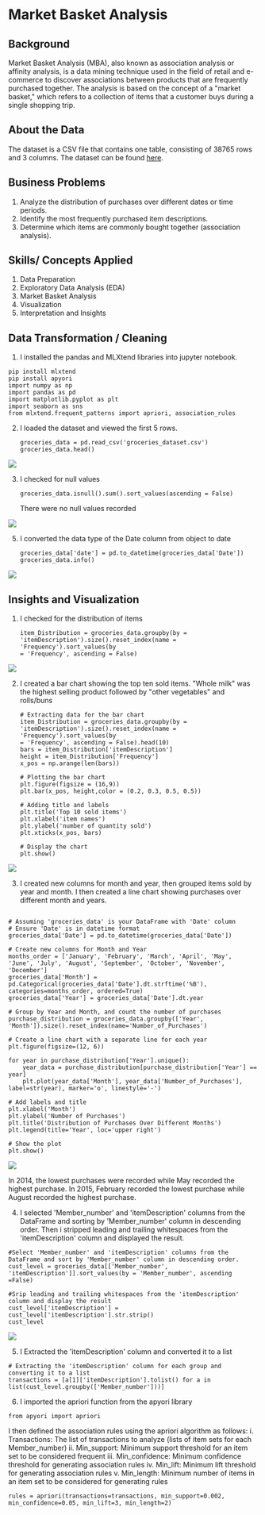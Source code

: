 # Market Basket Analysis 
 
## Background
Market Basket Analysis (MBA), also known as association analysis or affinity analysis, is a data mining technique used in the field of retail and e-commerce to discover associations between products that are frequently purchased together. The analysis is based on the concept of a "market basket," which refers to a collection of items that a customer buys during a single shopping trip.
## About the Data
The dataset is a CSV file that contains one table, consisting of 38765 rows and 3 columns. The dataset can be found [here](Groceries_dataset.csv).
## Business Problems
1. Analyze the distribution of purchases over different dates or time periods.
2. Identify the most frequently purchased item descriptions.
3. Determine which items are commonly bought together (association analysis).

## Skills/ Concepts Applied
1. Data Preparation
2. Exploratory Data Analysis (EDA)
3. Market Basket Analysis
4. Visualization
5. Interpretation and Insights

## Data Transformation / Cleaning
1. I installed the pandas and MLXtend libraries into jupyter notebook.
```
pip install mlxtend 
pip install apyori
import numpy as np
import pandas as pd
import matplotlib.pyplot as plt
import seaborn as sns
from mlxtend.frequent_patterns import apriori, association_rules
```

2. I loaded the dataset and viewed the first 5 rows.

   ```
   groceries_data = pd.read_csv('groceries_dataset.csv')
   groceries_data.head()
   ```
 
 ![](groceries_head.PNG)
 
3. I checked for null values
   ```
   groceries_data.isnull().sum().sort_values(ascending = False)
   ```
   There were no null values recorded

![](is_null.PNG)

5. I converted the data type of the Date column from object to date
   ```
   groceries_data['date'] = pd.to_datetime(groceries_data['Date'])
   groceries_data.info()
   ```

![](date_time.PNG)

## Insights and Visualization

1. I checked for the distribution of items
   ```
   item_Distribution = groceries_data.groupby(by = 
   'itemDescription').size().reset_index(name = 'Frequency').sort_values(by  
   = 'Frequency', ascending = False)
   ```

![](item_distribution.PNG)

2. I created a bar chart showing the top ten sold items. "Whole milk" was the highest selling product followed by "other vegetables" and rolls/buns
   ```
   # Extracting data for the bar chart
   item_Distribution = groceries_data.groupby(by = 
   'itemDescription').size().reset_index(name = 'Frequency').sort_values(by  
   = 'Frequency', ascending = False).head(10)
   bars = item_Distribution['itemDescription']
   height = item_Distribution['Frequency']
   x_pos = np.arange(len(bars))

   # Plotting the bar chart
   plt.figure(figsize = (16,9))
   plt.bar(x_pos, height,color = (0.2, 0.3, 0.5, 0.5))

   # Adding title and labels
   plt.title('Top 10 sold items')
   plt.xlabel('item names')
   plt.ylabel('number of quantity sold')
   plt.xticks(x_pos, bars)
   
   # Display the chart
   plt.show()
   ```
![](top_sold_items.png)

3. I created new columns for month and year, then grouped items sold by year and month. I then created a line chart showing purchases over different month and years.
```

# Assuming 'groceries_data' is your DataFrame with 'Date' column
# Ensure 'Date' is in datetime format
groceries_data['Date'] = pd.to_datetime(groceries_data['Date'])

# Create new columns for Month and Year
months_order = ['January', 'February', 'March', 'April', 'May', 'June', 'July', 'August', 'September', 'October', 'November', 'December']
groceries_data['Month'] = pd.Categorical(groceries_data['Date'].dt.strftime('%B'), categories=months_order, ordered=True)
groceries_data['Year'] = groceries_data['Date'].dt.year

# Group by Year and Month, and count the number of purchases
purchase_distribution = groceries_data.groupby(['Year', 'Month']).size().reset_index(name='Number_of_Purchases')

# Create a line chart with a separate line for each year
plt.figure(figsize=(12, 6))

for year in purchase_distribution['Year'].unique():
    year_data = purchase_distribution[purchase_distribution['Year'] == year]
    plt.plot(year_data['Month'], year_data['Number_of_Purchases'], label=str(year), marker='o', linestyle='-')

# Add labels and title
plt.xlabel('Month')
plt.ylabel('Number of Purchases')
plt.title('Distribution of Purchases Over Different Months')
plt.legend(title='Year', loc='upper right')

# Show the plot
plt.show()
```

![](purch_over_months.png)

In 2014, the lowest purchases were recorded while May recorded the highest purchase. In 2015, February recorded the lowest purchase while August recorded the highest purchase.


4. I selected 'Member_number' and 'itemDescription' columns from the DataFrame and sorting by 'Member_number' column in descending order. Then i stripped leading and trailing whitespaces from the 'itemDescription' column and displayed the result.
   
```
#Select 'Member_number' and 'itemDescription' columns from the DataFrame and sort by 'Member_number' column in descending order.
cust_level = groceries_data[['Member_number', 'itemDescription']].sort_values(by = 'Member_number', ascending =False)

#Srip leading and trailing whitespaces from the 'itemDescription' column and display the result
cust_level['itemDescription'] = cust_level['itemDescription'].str.strip()
cust_level
```
![](cust_level.PNG)

5. I Extracted the 'itemDescription' column and converted it to a list

```
# Extracting the 'itemDescription' column for each group and converting it to a list
transactions = [a[1]['itemDescription'].tolist() for a in list(cust_level.groupby(['Member_number']))]
```
6. I imported the apriori function from the apyori library

```
from apyori import apriori
```
I then defined the association rules using the apriori algorithm as follows:
  i.   Transactions: The list of transactions to analyze (lists of item sets for each Member_number)
  ii.  Min_support: Minimum support threshold for an item set to be considered frequent
  iii. Min_confidence: Minimum confidence threshold for generating association rules
  iv.  Min_lift: Minimum lift threshold for generating association rules
  v.   Min_length: Minimum number of items in an item set to be considered for generating rules
 
```
rules = apriori(transactions=transactions, min_support=0.002, min_confidence=0.05, min_lift=3, min_length=2)
```






   

   
   
   

   


